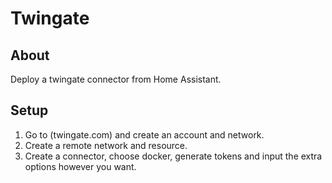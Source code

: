 # Twingate

## About
Deploy a twingate connector from Home Assistant.

## Setup
1. Go to (twingate.com) and create an account and network.
2. Create a remote network and resource.
3. Create a connector, choose docker, generate tokens and input the extra options however you want.

